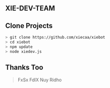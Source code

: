 ## XIE-DEV-TEAM


## Clone Projects

```bash
> git clone https://github.com/xiecaa/xiebot
> cd xiebot
> npm update
> node xiedev.js
```

## Thanks Too

> FxSx
> FdlX
> Nuy
> Ridho

